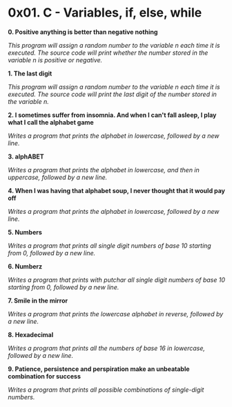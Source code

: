 # 0x01. C - Variables, if, else, while


**0. Positive anything is better than negative nothing**

*This program will assign a random number to the variable n each time it is executed. The source code will print whether the number stored in the variable n is positive or negative.*

**1. The last digit**

*This program will assign a random number to the variable n each time it is executed. The source code will print the last digit of the number stored in the variable n.*

**2. I sometimes suffer from insomnia. And when I can't fall asleep, I play what I call the alphabet game**

*Writes a program that prints the alphabet in lowercase, followed by a new line.*

**3. alphABET**

*Writes a program that prints the alphabet in lowercase, and then in uppercase, followed by a new line.*

**4. When I was having that alphabet soup, I never thought that it would pay off**

*Writes a program that prints the alphabet in lowercase, followed by a new line.*

**5. Numbers**

*Writes a program that prints all single digit numbers of base 10 starting from 0, followed by a new line.*

**6. Numberz**

*Writes a program that prints with putchar all single digit numbers of base 10 starting from 0, followed by a new line.*

**7. Smile in the mirror**

*Writes a program that prints the lowercase alphabet in reverse, followed by a new line.*

**8. Hexadecimal**

*Writes a program that prints all the numbers of base 16 in lowercase, followed by a new line.*

**9. Patience, persistence and perspiration make an unbeatable combination for success**

*Writes a program that prints all possible combinations of single-digit numbers.*
